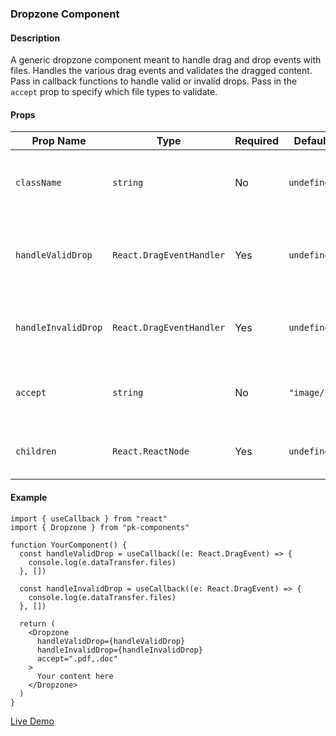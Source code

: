 ### Dropzone Component

#### Description

A generic dropzone component meant to handle drag and drop events with files. Handles the various drag events and validates the dragged content. Pass in callback functions to handle valid or invalid drops. Pass in the `accept` prop to specify which file types to validate.

#### Props

| Prop Name           | Type                     | Required | Default     | Description                                                                                                   |
| ------------------- | ------------------------ | -------- | ----------- | ------------------------------------------------------------------------------------------------------------- |
| `className`         | `string`                 | No       | `undefined` | Additional class names to apply to the spinner.                                                               |
| `handleValidDrop`   | `React.DragEventHandler` | Yes      | `undefined` | Receives the drop event when all validations are met.                                                         |
| `handleInvalidDrop` | `React.DragEventHandler` | Yes      | `undefined` | Receives the drop event when validations are _not_ met.                                                       |
| `accept`            | `string`                 | No       | `"image/*"` | HTML `accept` attribute. [MDN Reference](https://developer.mozilla.org/en-US/docs/Web/HTML/Attributes/accept) |
| `children`          | `React.ReactNode`        | Yes      | `undefined` | Content to display inside the dropzone.                                                                       |

#### Example

```tsx
import { useCallback } from "react"
import { Dropzone } from "pk-components"

function YourComponent() {
  const handleValidDrop = useCallback((e: React.DragEvent) => {
    console.log(e.dataTransfer.files)
  }, [])

  const handleInvalidDrop = useCallback((e: React.DragEvent) => {
    console.log(e.dataTransfer.files)
  }, [])

  return (
    <Dropzone
      handleValidDrop={handleValidDrop}
      handleInvalidDrop={handleInvalidDrop}
      accept=".pdf,.doc"
    >
      Your content here
    </Dropzone>
  )
}
```

[Live Demo](https://psikai.github.io/pk-components#Dropzone)
